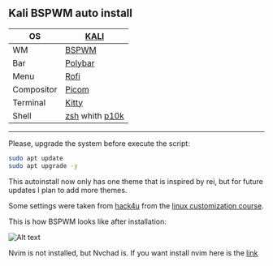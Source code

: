 ## Kali BSPWM auto install

| OS         | [KALI](https://www.kali.org/)                                                                  |
| ---------- | ---------------------------------------------------------------------------------------------- |
| WM         | [BSPWM](https://github.com/baskerville/bspwm)                                                  |
| Bar        | [Polybar](https://github.com/polybar/polybar)                                                  |
| Menu       | [Rofi](https://github.com/davatorium/rofi)                                                     |
| Compositor | [Picom](https://github.com/yshui/picom)                                                        |
| Terminal   | [Kitty](https://github.com/kovidgoyal/kitty)                                                   |
| Shell      | [zsh](https://github.com/zsh-users/zsh) whith [p10k](https://github.com/romkatv/powerlevel10k) |

---

Please, upgrade the system before execute the script:

```bash
sudo apt update
sudo apt upgrade -y
```

This autoinstall now only has one theme that is inspired by rei, but for future updates I plan to add more themes.

Some settings were taken from [hack4u](https://hack4u.io) from the [linux customization course](https://hack4u.io/cursos/personalizacion-de-entorno-en-linux/).

This is how BSPWM looks like after installation:

![Alt text](Images/Image1.png)

Nvim is not installed, but Nvchad is. If you want install nvim here is the [link](https://github.com/neovim/neovim)








